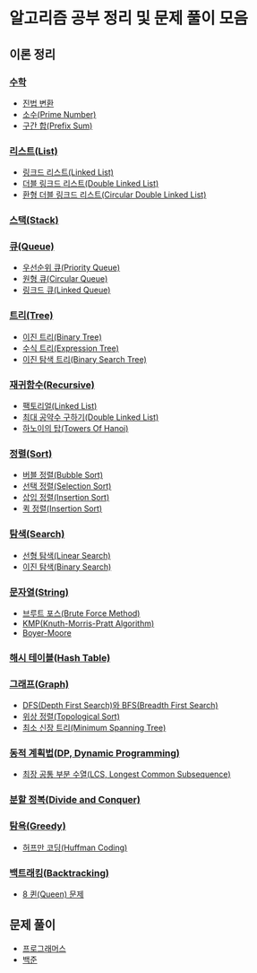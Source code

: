 # 알고리즘 공부 정리 및 문제 풀이 모음

## 이론 정리

### [수학](https://github.com/JeHeeYu/Algorithm/tree/main/Math)
<ul>
  <li><a href="https://github.com/JeHeeYu/Algorithm/tree/main/Math/%EC%A7%84%EB%B2%95%20%EB%B3%80%ED%99%98" target="_blank">진법 변환</li>
  <li><a href="https://github.com/JeHeeYu/Algorithm/tree/main/Math/Prime%20Number" target="_blank">소수(Prime Number)</li>
  <li><a href="https://github.com/JeHeeYu/Algorithm/tree/main/Math/%EA%B5%AC%EA%B0%84%20%ED%95%A9" target="_blank">구간 합(Prefix Sum)</li>
</ul>

### [리스트(List)](https://github.com/JeHeeYu/Algorithm/tree/main/List)
<ul>
  <li><a href="https://github.com/JeHeeYu/Algorithm/tree/main/List/Single%20Linked%20List" target="_blank">링크드 리스트(Linked List)</li>
  <li><a href="https://github.com/JeHeeYu/Algorithm/tree/main/List/Double%20Linked%20List" target="_blank">더블 링크드 리스트(Double Linked List)</li>
  <li><a href="https://github.com/JeHeeYu/Algorithm/tree/main/List/Circular%20Linked%20List" target="_blank">환형 더블 링크드 리스트(Circular Double Linked List)</li>
</ul>

### [스택(Stack)](https://github.com/JeHeeYu/Algorithm/tree/main/Stack)

### [큐(Queue)](https://github.com/JeHeeYu/Algorithm/tree/main/Queue)
<ul>
  <li><a href="https://github.com/JeHeeYu/Algorithm/tree/main/Queue/Priority%20Queue" target="_blank">우선순위 큐(Priority Queue)</li>
  <li><a href="https://github.com/JeHeeYu/Algorithm/tree/main/Queue/Circular%20Queue" target="_blank">원형 큐(Circular Queue)</li>
  <li><a href="https://github.com/JeHeeYu/Algorithm/blob/main/Queue/Linked%20Queue/LinkedQueue.c" target="_blank">링크드 큐(Linked Queue)</li>
</ul>

### [트리(Tree)](https://github.com/JeHeeYu/Algorithm/tree/main/Tree)
<ul>
  <li><a href="https://github.com/JeHeeYu/Algorithm/tree/main/Tree/Binary%20Tree" target="_blank">이진 트리(Binary Tree)</li>
  <li><a href="https://github.com/JeHeeYu/Algorithm/tree/main/Tree/Expression%20Tree" target="_blank">수식 트리(Expression Tree)</li>
  <li><a href="https://github.com/JeHeeYu/Algorithm/tree/main/Tree/Binary%20Search%20Tree" target="_blank">이진 탐색 트리(Binary Search Tree)</li>
</ul>

### [재귀함수(Recursive)](https://github.com/JeHeeYu/Algorithm/tree/main/Recursion)
<ul>
  <li><a href="https://github.com/JeHeeYu/Algorithm/blob/main/Recursion/Factorial.c" target="_blank">팩토리얼(Linked List)</li>
  <li><a href="https://github.com/JeHeeYu/Algorithm/blob/main/Recursion/Greatest_Common_Divisor.c" target="_blank">최대 공약수 구하기(Double Linked List)</li>
    <li><a href="https://github.com/JeHeeYu/Algorithm/tree/main/Recursion/Towers%20Of%20Hanoi" target="_blank">하노이의 탑(Towers Of Hanoi)</li>
</ul>

### [정렬(Sort)](https://github.com/JeHeeYu/Algorithm/tree/main/Sort)
<ul>
  <li><a href="https://github.com/JeHeeYu/Algorithm/tree/main/Sort/Bubble%20Sort" target="_blank">버블 정렬(Bubble Sort)</li>
  <li><a href="https://github.com/JeHeeYu/Algorithm/tree/main/Sort/Selection%20Sort" target="_blank">선택 정렬(Selection Sort)</li>
    <li><a href="https://github.com/JeHeeYu/Algorithm/tree/main/Sort/Insertion%20Sort" target="_blank">삽입 정렬(Insertion Sort)</li>
    <li><a href="https://github.com/JeHeeYu/Algorithm/tree/main/Sort/Quick%20Sort" target="_blank">퀵 정렬(Insertion Sort)</li>
</ul>

### [탐색(Search)](https://github.com/JeHeeYu/Algorithm/tree/main/Search)
<ul>
  <li><a href="https://github.com/JeHeeYu/Algorithm/tree/main/Search/Linear%20Search" target="_blank">선형 탐색(Linear Search)</li>
  <li><a href="https://github.com/JeHeeYu/Algorithm/tree/main/Search/Binary%20Search" target="_blank">이진 탐색(Binary Search)</li>
</ul>

### [문자열(String)](https://github.com/JeHeeYu/Algorithm/tree/main/String)
<ul>
  <li><a href="https://github.com/JeHeeYu/Algorithm/tree/main/String/Brute%20Force%20Method" target="_blank">브루트 포스(Brute Force Method)</li>
  <li><a href="https://github.com/JeHeeYu/Algorithm/tree/main/Sting/KMP" target="_blank">KMP(Knuth-Morris-Pratt Algorithm)</li>
  <li><a href="https://github.com/JeHeeYu/Algorithm/tree/main/String/Boyer-Moore" target="_blank">Boyer-Moore</li>
</ul>

### [해시 테이블(Hash Table)](https://github.com/JeHeeYu/Algorithm/tree/main/Hash%20Table)

### [그래프(Graph)](https://github.com/JeHeeYu/Algorithm/tree/main/Graph)
<ul>
  <li><a href="https://github.com/JeHeeYu/Algorithm/tree/main/Graph/DFS%20BFS" target="_blank">DFS(Depth First Search)와 BFS(Breadth First Search)</li>
  <li><a href="https://github.com/JeHeeYu/Algorithm/blob/main/Graph/Topological%20Sort" target="_blank">위상 정렬(Topological Sort)</li>
    <li><a href="https://github.com/JeHeeYu/Algorithm/tree/main/Graph/Minimum%20Spanning%20Tree" target="_blank">최소 신장 트리(Minimum Spanning Tree)</li>
</ul>

### [동적 계획법(DP, Dynamic Programming)](https://github.com/JeHeeYu/Algorithm/tree/main/Dynamic%20Programming)
- [최장 공통 부분 수열(LCS, Longest Common Subsequence)](https://github.com/JeHeeYu/Algorithm/tree/main/Dynamic%20Programming/%EC%B5%9C%EC%9E%A5%20%EA%B3%B5%ED%86%B5%20%EB%B6%80%EB%B6%84%20%EC%88%98%EC%97%B4(LCS,%20Longest%20Common%20Subsequence))

### [분할 정복(Divide and Conquer)](https://github.com/JeHeeYu/Algorithm/tree/main/Divide%20and%20Conquer)

### [탐욕(Greedy)](https://github.com/JeHeeYu/Algorithm/tree/main/Greedy)
- [허프만 코딩(Huffman Coding)](https://github.com/JeHeeYu/Algorithm/tree/main/Greedy/Huffman)

### [백트래킹(Backtracking)](https://github.com/JeHeeYu/Algorithm/tree/main/Backtracking)
- [8 퀸(Queen) 문제](https://github.com/JeHeeYu/Algorithm/tree/main/Backtracking/8%20Queen)

## 문제 풀이
<ul>
  <li><a href="https://github.com/JeHeeYu/Algorithm/tree/main/%ED%94%84%EB%A1%9C%EA%B7%B8%EB%9E%98%EB%A8%B8%EC%8A%A4" target="_blank">프로그래머스</li>
  <li><a href="https://github.com/JeHeeYu/Algorithm/tree/main/%EB%B0%B1%EC%A4%80" target="_blank">백준</li>
</ul>

